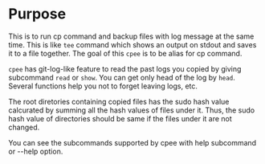 # Purpose
This is to run cp command and backup files with log message at the same time. This is like `tee` command which shows an output on stdout and saves it to a file together. The goal of this `cpee` is to be alias for cp command.

`cpee` has git-log-like feature to read the past logs you copied by giving subcommand `read` or `show`. You can get only head of the log by `head`. Several functions help you not to forget leaving logs, etc.

The root diretories containing copied files has the sudo hash value calcurated by summing all the hash values of files under it. Thus, the sudo hash value of directories should be same if the files under it are not changed.

You can see the subcommands supported by cpee with help subcommand or --help option.

